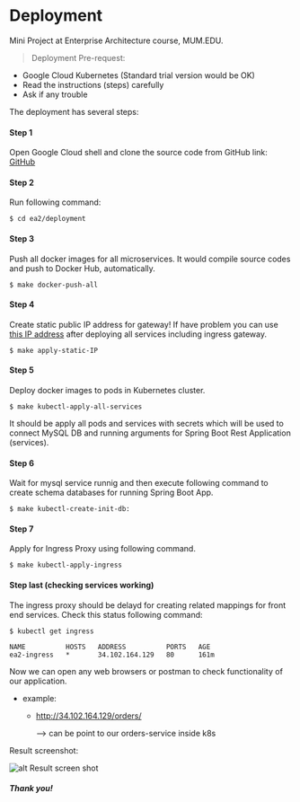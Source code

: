 # Deployment 
Mini Project at Enterprise Architecture course, MUM.EDU. 
 > Deployment Pre-request:
- Google Cloud Kubernetes (Standard trial version would be OK)
- Read the instructions (steps) carefully
- Ask if any trouble
       
The deployment has several steps:

#### Step 1
Open Google Cloud shell and
clone the source code from GitHub link:
 [GitHub](https://github.com/Rustem-bayetov/ea2)

#### Step 2
Run following command:
```
$ cd ea2/deployment
```
#### Step 3
Push all docker images for all microservices. It would 
compile source codes and push to Docker Hub, automatically.

```
$ make docker-push-all  
```

#### Step 4
Create static public IP address for gateway! If have problem 
you can use [this IP address](http://34.102.164.129/users/) after deploying all
services including ingress gateway.  
```
$ make apply-static-IP
```
#### Step 5
Deploy docker images to pods in Kubernetes cluster.
```
$ make kubectl-apply-all-services 
```
It should be apply all pods and services with secrets which
will be used to connect MySQL DB and running arguments for Spring 
Boot Rest Application (services).

#### Step 6
Wait for mysql service runnig and then execute following 
command to create schema databases for running Spring Boot App.
```
$ make kubectl-create-init-db:
```

#### Step 7
Apply for Ingress Proxy using following command.

```shell script
$ make kubectl-apply-ingress
```

#### Step last (checking services working)
The ingress proxy should be delayd for creating related mappings
for front end services. Check this status following command:
```shell script
$ kubectl get ingress

NAME          HOSTS   ADDRESS          PORTS   AGE
ea2-ingress   *       34.102.164.129   80      161m
```
Now we can open any web browsers or postman to check functionality
of our application.

- example: 
    - http://34.102.164.129/orders/ 
     
      --> can be point to our orders-service inside k8s
      
Result screenshot:

![alt Result screen shot](https://github.com/Rustem-bayetov/ea2/blob/master/deployment/screenshot.png)

##### Thank you!
